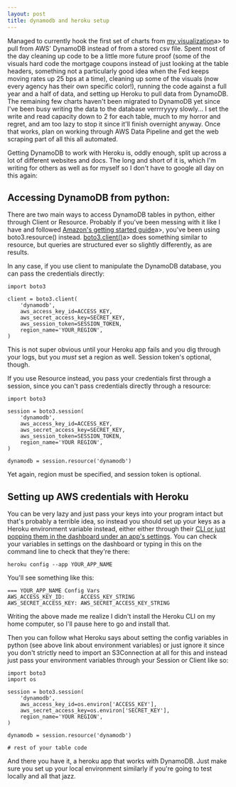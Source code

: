 ```yaml
---
layout: post
title: dynamodb and heroku setup
---
```


Managed to currently hook the first set of charts from <a href="https://minsun-agencytrading.herokuapp.com/">my visualization</a>a> to pull from AWS' DynamoDB instead of from a stored csv file. Spent most of the day cleaning up code to be a little more future proof (some of the visuals hard code the mortgage coupons instead of just looking at the table headers, something not a particularly good idea when the Fed keeps moving rates up 25 bps at a time), cleaning up some of the visuals (now every agency has their own specific color!), running the code against a full year and a half of data, and setting up Heroku to pull data from DynamoDB. The remaining few charts haven't been migrated to DynamoDB yet since I've been busy writing the data to the database verrrryyyy slowly... I set the write and read capacity down to 2 for each table, much to my horror and regret, and am too lazy to stop it since it'll finish overnight anyway. Once that works, plan on working through AWS Data Pipeline and get the web scraping part of all this all automated.

Getting DynamoDB to work with Heroku is, oddly enough, split up across a lot of different websites and docs. The long and short of it is, which I'm writing for others as well as for myself so I don't have to google all day on this again:

## Accessing DynamoDB from python: 

There are two main ways to access DynamoDB tables in python, either through Client or Resource. Probably if you've been messing with it like I have and followed <a href="https://docs.aws.amazon.com/amazondynamodb/latest/developerguide/GettingStarted.Python.html">Amazon's getting started guide</a>a>, you've been using boto3.resource() instead. <a href="
https://boto3.amazonaws.com/v1/documentation/api/latest/reference/services/dynamodb.html#client">boto3.client()</a>a> does something similar to resource, but queries are structured ever so slightly differently, as are results. 

In any case, if you use client to manipulate the DynamoDB database, you can pass the credentials directly:

```
import boto3

client = boto3.client(
	'dynamodb', 
	aws_access_key_id=ACCESS_KEY, 
	aws_secret_access_key=SECRET_KEY,
	aws_session_token=SESSION_TOKEN,
	region_name='YOUR_REGION',
)
```

This is not super obvious until your Heroku app fails and you dig through your logs, but you *must* set a region as well. Session token's optional, though.

If you use Resource instead, you pass your credentials first through a session, since you can't pass credentials directly through a resource:
```
import boto3

session = boto3.session(
	'dynamodb', 
	aws_access_key_id=ACCESS_KEY, 
	aws_secret_access_key=SECRET_KEY,
	aws_session_token=SESSION_TOKEN,
	region_name='YOUR REGION',
)

dynamodb = session.resource('dynamodb')
```

Yet again, region must be specified, and session token is optional. 

## Setting up AWS credentials with Heroku

You can be very lazy and just pass your keys into your program intact but that's probably a terrible idea, so instead you should set up your keys as a Heroku environment variable instead, either either through their <a href="https://devcenter.heroku.com/articles/config-vars">CLI or just popping them in the dashboard under an app's settings</a>. You can check your variables in settings on the dashboard or typing in this on the command line to check that they're there: 

```
heroku config --app YOUR_APP_NAME
```

You'll see something like this: 
```
=== YOUR_APP_NAME Config Vars
AWS_ACCESS_KEY_ID:     ACCESS_KEY_STRING
AWS_SECRET_ACCESS_KEY: AWS_SECRET_ACCESS_KEY_STRING
```

Writing the above made me realize I didn't install the Heroku CLI on my home computer, so I'll pause here to go and install that.

Then you can follow what Heroku says about setting the config variables in python (see above link about environment variables) or just ignore it since you don't strictly need to import an S3Connection at all for this and instead just pass your environment variables through your Session or Client like so: 

```
import boto3
import os

session = boto3.session(
	'dynamodb', 
	aws_access_key_id=os.environ['ACCESS_KEY'], 
	aws_secret_access_key=os.environ['SECRET_KEY'],
	region_name='YOUR REGION',
)

dynamodb = session.resource('dynamodb')

# rest of your table code
```
And there you have it, a heroku app that works with DynamoDB. Just make sure you set up your local environment similarly if you're going to test locally and all that jazz.